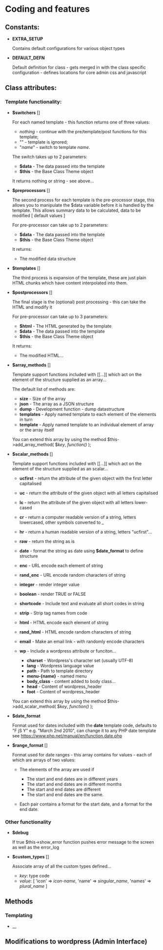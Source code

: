 # Coding and features

## Constants:

 * __EXTRA_SETUP__

    Contains default configurations for various object types

 * __DEFAULT_DEFN__

    Default definition for class - gets merged in with the class specific configuration - defines locations for core admin css and javascript

## Class attributes:

### Template functionality:

 * __$switchers__ []

    For each named template - this function returns one of three values:

      * _nothing_ - continue with the pre/template/post functions for this template;
      * "" - template is ignored;
      * "_name_" - switch to template _name_.

    The switch takes up to 2 parameters:

      * __$data__ - The data passed into the template
      * __$this__ - the Base Class Theme object

    It returns nothing or string - see above...

 * __$preprocessors__ []

    The second process for each template is the pre-processor stage, this allows you to manipulate the $data
    variable before it is handled by the template. This allows summary data to be calculated, data to be modified
    [ default values ]

    For pre-processor can take up to 2 parameters:

      * __$data__ - The data passed into the template
      * __$this__ - the Base Class Theme object

    It returns:

      * The modified data structure

 * __$templates__ []

    The third process is expansion of the template, these are just plain HTML chunks which have content interpolated
    into them.

 * __$postprocessors__ []

    The final stage is the (optional) post processing - this can take the HTML and modify it

    For pre-processor can take up to 3 parameters:

      * __$html__ - The HTML generated by the template
      * __$data__ - The data passed into the template
      * __$this__ - the Base Class Theme object

    It returns:

      * The modified HTML...

 * __$array_methods__ []

    Template support functions included with [[...]] which act on the element of the structure supplied as an array...

    The default list of methods are:

      * __size__ - Size of the array
      * __json__ - The array as a JSON structure
      * __dump__ - Development function - dump datastructure
      * __templates__ - Apply named template to each element of the elements in turn
      * __template__ - Apply named template to an individual element of array or the array itself

    You can extend this array by using the method $this->add_array_method( $_key_, _function()_ );

 * __$scalar_methods__ []

    Template support functions included with [[...]] which act on the element of the structure supplied as an scalar...

      * __ucfirst__ - return the attribute of the given object with the first letter capitalised
      * __uc__ - return the attribute of the given object with all letters capitalised
      * __lc__ - return the attribute of the given object with all letters lower-cased
      * __cr__ - return a computer readable version of a string, letters lowercased, other symbols converted to _
      * __hr__ - return a human readable version of a string, letters "ucfirst"...
      * __raw__ - return the string as is
      * __date__ - format the string as date using __$date_format__ to define structure
      * __enc__ - URL encode each element of string
      * __rand_enc__ - URL encode random characters of string
      * __integer__ - render integer value
      * __boolean__ - render TRUE or FALSE
      * __shortcode__ - Include text and evaluate all short codes in string
      * __strip__ - Strip tag names from code
      * __html__ - HTML encode each element of string
      * __rand_html__ - HTML encode random characters of string
      * __email__ - Make an email link - with randomly encode characters
      * __wp__ - Include a wordpress attribute or funciton...

        * __charset__ - Wordpress's character set (usually UTF-8)
        * __lang__ - Wordpress language value
        * __path__ - Path to template directory
        * __menu-{name}__ - named menu
        * __body_class__ - content added to body class...
        * __head__ - Content of wordpress_header
        * __foot__ - Content of wordpress_header

    You can extend this array by using the method $this->add_scalar_method( $_key_, _function()_ );

 * __$date_format__

    Format used for dates included with the __date__ template code, defaults to "F jS Y" e.g. "March 2nd 2010", can change it to any PHP date template see https://www.php.net/manual/en/function.date.php

 * __$range_format__ []

    Format used for date ranges - this array contains for values - each of which are arrays of two values:

     * The elements of the array are used if
         * The start and end dates are in different years
         * The start and end dates are in different months
         * The start and end dates are different
         * The start and end dates are the same.

     * Each pair contains a format for the start date, and a format for the end date.

### Other functionality

 * __$debug__

    If true $this->show_error function pushes error message to the screen as well as the error_log

 * __$custom_types__ []

    Associate array of all the custom types defined...

     * _key_: type code
     * _value_: [ 'icon' => _icon-name_, 'name' => _singular_name_, 'names' => _plural_name_ ]

## Methods

### Templating

 * __

## Modifications to wordpress (Admin Interface)
